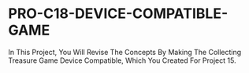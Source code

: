 # PRO-C18-DEVICE-COMPATIBLE-GAME
In This Project, You Will Revise The Concepts By Making The Collecting Treasure Game Device Compatible, Which You Created For Project 15.
